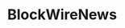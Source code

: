 ---
title: "BlockWireNews"
description: "Daily crypto news briefs — Bitcoin, DeFi, Web3, regulation & market moves."
---